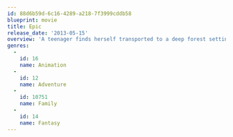 ```yaml
---
id: 88d6b59d-6c16-4289-a218-7f3999cddb58
blueprint: movie
title: Epic
release_date: '2013-05-15'
overview: 'A teenager finds herself transported to a deep forest setting where a battle between the forces of good and the forces of evil is taking place. She bands together with a rag-tag group characters in order to save their world -- and ours.'
genres:
  -
    id: 16
    name: Animation
  -
    id: 12
    name: Adventure
  -
    id: 10751
    name: Family
  -
    id: 14
    name: Fantasy
---
```

